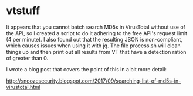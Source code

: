 # vtstuff

It appears that you cannot batch search MD5s in VirusTotal without use of the API, so I created a script to do it adhering to the free API's request limit (4 per minute).  I also found out that the resulting JSON is non-compliant, which causes issues when using it with jq.  The file process.sh will clean things up and then print out all results from VT that have a detection ration of greater than 0.

I wrote a blog post that covers the point of this in a bit more detail:

http://snoozesecurity.blogspot.com/2017/09/searching-list-of-md5s-in-virustotal.html
